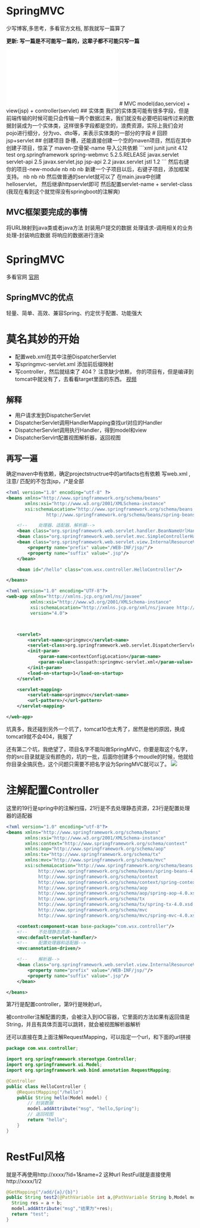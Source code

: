 # SpringMVC
少写博客,多思考，多看官方文档, 那我就写一篇算了

**更新: 写一篇是不可能写一篇的，这辈子都不可能只写一篇**
<iframe src="//player.bilibili.com/player.html?aid=16169624&bvid=BV1Kx41177Dx&cid=26388147&page=1" scrolling="no" border="0" frameborder="no" framespacing="0" allowfullscreen="true"> </iframe>
# MVC
model(dao,service) + view(jsp) + controller(servlet)
## 实体类
我们的实体类可能有很多字段，但是前端传输的时候可能只会传输一两个数据过来，我们就没有必要吧前端传过来的数据封装成为一个实体类，这样很多字段都是空的，浪费资源，实际上我们会对pojo进行细分，分为vo、dto等，来表示实体类的一部分的字段
# 回顾jsp+servlet
## 创建项目
卧槽，还能直接创建一个空的maven项目，然后在其中创建子项目，惊呆了
maven-空骨架-name
导入公共依赖
<!-- more -->
```xml
    <dependencies>
        <dependency>
            <groupId>junit</groupId>
            <artifactId>junit</artifactId>
            <version>4.12</version>
            <scope>test</scope>
        </dependency>
        <dependency>
            <groupId>org.springframework</groupId>
            <artifactId>spring-webmvc</artifactId>
            <version>5.2.5.RELEASE</version>
        </dependency>
        <dependency>
            <groupId>javax.servlet</groupId>
            <artifactId>servlet-api</artifactId>
            <version>2.5</version>
        </dependency>
        <dependency>
            <groupId>javax.servlet.jsp</groupId>
            <artifactId>jsp-api</artifactId>
            <version>2.2</version>
        </dependency>
        <dependency>
            <groupId>javax.servlet</groupId>
            <artifactId>jstl</artifactId>
            <version>1.2</version>
        </dependency>
    </dependencies>
```
然后右键你的项目-new-module
nb nb nb
新建一个子项目以后，右键子项目，添加框架支持。
nb nb nb
然后做普通的servlet就可以了
在main.java中创建helloservlet， 然后继承httpservlet即可
然后配置servlet-name + servlet-class (我现在看到这个就觉得没有springboot的注解爽)

## MVC框架要完成的事情
将URL映射到java类或者java方法
封装用户提交的数据
处理请求-调用相关的业务处理-封装响应数据
将响应的数据进行渲染

# SpringMVC
多看官网
[官网](https://docs.spring.io/spring/docs/current/spring-framework-reference/web.html)


## SpringMVC的优点
轻量、简单、高效、兼容Spring、约定优于配置、功能强大

# 莫名其妙的开始
- 配置web.xml在其中注册DispatcherServlet
- 写springmvc-servlet.xml 添加前后缀映射
- 写controller，然后就结束了
404？  注意缺少依赖， 你的项目有，但是编译到tomcat中就没有了，去看看target里面的东西。
[视频](https://www.bilibili.com/video/BV1aE41167Tu?p=5)

## 解释
- 用户请求发到DispatcherServlet
- DispatcherServlet调用HandlerMapping查找url对应的Handler
- DispatcherServlet调用执行Handler，得到model和view
- DispatcherServlrt配置视图解析器，返回视图


## 再写一遍
确定maven中有依赖，确定projectstructrue中的artifacts也有依赖
写web.xml , 注意/ 匹配的不包含jsp，/*是全部
```xml
<?xml version="1.0" encoding="utf-8" ?>
<beans xmlns="http://www.springframework.org/schema/beans"
       xmlns:xsi="http://www.w3.org/2001/XMLSchema-instance"
       xsi:schemaLocation="http://www.springframework.org/schema/beans
               http://www.springframework.org/schema/beans/spring-beans.xsd">

    <!--    处理器、适配器、解析器-->
    <bean class="org.springframework.web.servlet.handler.BeanNameUrlHandlerMapping"/>
    <bean class="org.springframework.web.servlet.mvc.SimpleControllerHandlerAdapter"/>
    <bean class="org.springframework.web.servlet.view.InternalResourceViewResolver">
        <property name="prefix" value="/WEB-INF/jsp/"/>
        <property name="suffix" value=".jsp"/>
    </bean>

    <bean id="/hello" class="com.wsx.controller.HelloController"/>

</beans>
```
```xml
<?xml version="1.0" encoding="UTF-8"?>
<web-app xmlns="http://xmlns.jcp.org/xml/ns/javaee"
         xmlns:xsi="http://www.w3.org/2001/XMLSchema-instance"
         xsi:schemaLocation="http://xmlns.jcp.org/xml/ns/javaee http://xmlns.jcp.org/xml/ns/javaee/web-app_4_0.xsd"
         version="4.0">



    <servlet>
        <servlet-name>springmvc</servlet-name>
        <servlet-class>org.springframework.web.servlet.DispatcherServlet</servlet-class>
        <init-param>
            <param-name>contextConfigLocation</param-name>
            <param-value>classpath:springmvc-servlet.xml</param-value>
        </init-param>
        <load-on-startup>1</load-on-startup>
    </servlet>

    <servlet-mapping>
        <servlet-name>springmvc</servlet-name>
        <url-pattern>/</url-pattern>
    </servlet-mapping>

</web-app>
```
坑真多，我还碰到另外一个坑了，tomcat10也太秀了，居然是他的原因，换成tomcat9就不会404，我服了

还有第二个坑，我绝望了，项目名字不能叫做SpringMVC，你要是取这个名字，你的src目录就是没有颜色的，坑的一批，后面你创建多个moudle的时候，他就给你目录全搞灰色，这个问题只需要不把名字设为SpringMVC就可以了。
![](http://q8awr187j.bkt.clouddn.com/SpringMVC_name.png)
# 注解配置Controller
这里的19行是spring中的注解扫描，21行是不去处理静态资源，23行是配置处理器的适配器
```xml
<?xml version="1.0" encoding="utf-8"?>
<beans xmlns="http://www.springframework.org/schema/beans"
       xmlns:xsi="http://www.w3.org/2001/XMLSchema-instance"
       xmlns:context="http://www.springframework.org/schema/context"
       xmlns:aop="http://www.springframework.org/schema/aop"
       xmlns:tx="http://www.springframework.org/schema/tx"
       xmlns:mvc="http://www.springframework.org/schema/mvc"
       xsi:schemaLocation="http://www.springframework.org/schema/beans
            http://www.springframework.org/schema/beans/spring-beans-4.0.xsd
            http://www.springframework.org/schema/context
            http://www.springframework.org/schema/context/spring-context-4.0.xsd
            http://www.springframework.org/schema/aop
            http://www.springframework.org/schema/aop/spring-aop-4.0.xsd
            http://www.springframework.org/schema/tx
            http://www.springframework.org/schema/tx/spring-tx-4.0.xsd
            http://www.springframework.org/schema/mvc
            http://www.springframework.org/schema/mvc/spring-mvc-4.0.xsd">

    <context:component-scan base-package="com.wsx.controller"/>
    <!--    不处理静态资源-->
    <mvc:default-servlet-handler/>
    <!--    配置处理器和适配器-->
    <mvc:annotation-driven/>

    <!--    解析器-->
    <bean class="org.springframework.web.servlet.view.InternalResourceViewResolver">
        <property name="prefix" value="/WEB-INF/jsp/"/>
        <property name="suffix" value=".jsp"/>
    </bean>

</beans>
```
第7行是配置controller，第9行是映射url，

被controller注解配置的类，会被注入到IOC容器，它里面的方法如果有返回值是String，并且有具体页面可以跳转，就会被视图解析器解析

还可以直接在类上面注解RequestMapping，可以指定一个url，和下面的url拼接

```java
package com.wsx.controller;

import org.springframework.stereotype.Controller;
import org.springframework.ui.Model;
import org.springframework.web.bind.annotation.RequestMapping;

@Controller
public class HelloController {
    @RequestMapping("/hello")
    public String hello(Model model) {
        // 封装数据
        model.addAttribute("msg", "hello,Spring");
        // 返回视图
        return "hello";
    }
}

```
# RestFul风格
就是不再使用http://xxxx/?id=1&name=2 这种url
RestFul就是直接使用http://xxxx/1/2
```java
@GetMapping("/add/{a}/{b}")
public String test2(@PathVariable int a,@PathVariable String b,Model model){
  String res = a + b;
  model.addAttribute("msg","结果为"+res);
  return "test";
}
```



